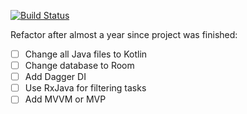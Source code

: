 [![Build Status](https://travis-ci.org/EmiliaCiastek/ToDoApp.svg?branch=master)](https://travis-ci.org/EmiliaCiastek/ToDoApp)

Refactor after almost a year since project was finished:
- [ ] Change all Java files to Kotlin
- [ ] Change database to Room
- [ ] Add Dagger DI
- [ ] Use RxJava for filtering tasks
- [ ] Add MVVM or MVP